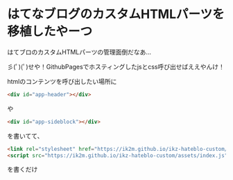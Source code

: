 # はてなブログのカスタムHTMLパーツを移植したやーつ
はてブロのカスタムHTMLパーツの管理面倒だなあ…

彡(ﾟ)(ﾟ)せや！GithubPagesでホスティングしたjsとcss呼び出せばええやんけ！

htmlのコンテンツを呼び出したい場所に
``` html
<div id="app-header"></div>
```
や
``` html
<div id="app-sideblock"></div>
```
を書いてて、
``` html
<link rel="stylesheet" href="https://ik2m.github.io/ikz-hateblo-custom/assets/index.css">
<script src="https://ik2m.github.io/ikz-hateblo-custom/assets/index.js"></script>
```
を書くだけ
